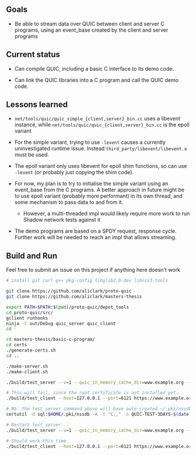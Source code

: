 
Goals
-----

 * Be able to stream data over QUIC between client and server C
   programs, using an event_base created by the client and server
   programs

Current status
--------------

 * Can compile QUIC, including a basic C interface to its demo code.

 * Can link the QUIC libraries into a C program and call the QUIC demo
   code.

Lessons learned
---------------

 * `net/tools/quic/quic_simple_{client,server}_bin.cc` uses a libevent
   instance, while `net/tools/quic/quic_{client,server}_bin.cc` is the
   epoll variant

 * For the simple variant, trying to use `-levent` causes a currently
   uninvestigated runtime issue. Instead
   `third_party/libevent/libevent.a` must be used.

 * The epoll variant only uses libevent for epoll shim functions, so
   can use `-levent` (or probably just copying the shim code).

 * For now, my plan is to try to initialise the simple variant using
   an event_base from the C programs. A better approach in future
   might be to use epoll variant (probably more performant) in its own
   thread, and some mechanism to pass data to and from it.

   * However, a multi-threaded impl would likely require more work to
     run Shadow network tests against it

 * The demo programs are based on a SPDY request, response
   cycle. Further work will be needed to reach an impl that allows
   streaming.

Build and Run
-------------

Feel free to submit an issue on this project if anything here doesn't work

```sh
# install git curl g++ pkg-config libglib2.0-dev libnss3-tools

git clone https://github.com/aliclark/proto-quic
git clone https://github.com/aliclark/masters-thesis

export PATH=$PATH:$(pwd)/proto-quic/depot_tools
cd proto-quic/src/
gclient runhooks
ninja -C out/Debug quic_server quic_client
cd -

cd masters-thesis/basic-c-program/
cd certs
./generate-certs.sh
cd ..

./make-server.sh
./make-client.sh

./build/test_server --v=1 --quic_in_memory_cache_dir=www.example.org --certificate_file=certs/out/leaf_cert.pem --key_file=certs/out/leaf_cert.pkcs8

# This will fail, since the root certificate is not installed yet...
./build/test_client --host=127.0.0.1 --port=6121 https://www.example.org/

# Nb. the test_server command above will have auto-created ~/.pki/nssdb if it didn't exist yet
certutil -d sql:$HOME/.pki/nssdb -A -t "C,," -n QUIC-TEST-3DAYS-$(date +%Y%m%d) -i certs/out/2048-sha256-root.pem

# Restart test_server...
./build/test_server --v=1 --quic_in_memory_cache_dir=www.example.org --certificate_file=certs/out/leaf_cert.pem --key_file=certs/out/leaf_cert.pkcs8

# Should work this time
./build/test_client --host=127.0.0.1 --port=6121 https://www.example.org/
```
